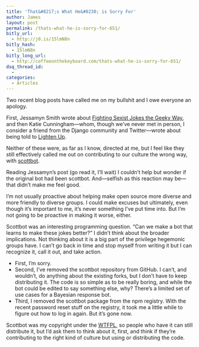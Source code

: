 ```yaml
---
title: 'That&#8217;s What He&#8230; is Sorry For'
author: James
layout: post
permalink: /thats-what-he-is-sorry-for-651/
bitly_url:
  - http://j0.is/15lmN8n
bitly_hash:
  - 15lmN8n
bitly_long_url:
  - http://coffeeonthekeyboard.com/thats-what-he-is-sorry-for-651/
dsq_thread_id:
  - 
categories:
  - Articles
---
```

Two recent blog posts have called me on my bullshit and I owe everyone an apology.

First, Jessamyn Smith wrote about [Fighting Sexist Jokes the Geeky Way][1], and then Katie Cunningham—whom, though we&#8217;ve never met in person, I consider a friend from the Django community and Twitter—wrote about being told to [Lighten Up][2].

Neither of these were, as far as I know, directed at me, but I feel like they still effectively called me out on contributing to our culture the wrong way, with [scottbot][3].

Reading Jessamyn&#8217;s post (go read it, I&#8217;ll wait) I couldn&#8217;t help but wonder if the original bot had been scottbot. And—selfish as this reaction may be—that didn&#8217;t make me feel good.

I&#8217;m not usually proactive about helping make open source more diverse and more friendly to diverse groups. I could make excuses but ultimately, even though it&#8217;s important to me, it&#8217;s never something I&#8217;ve put time into. But I&#8217;m not going to be proactive in making it worse, either.

Scottbot was an interesting programming question. &#8220;Can we make a bot that learns to make these jokes better?&#8221; I didn&#8217;t think about the broader implications. Not thinking about it is a big part of the privilege hegemonic groups have. I can&#8217;t go back in time and stop myself from writing it but I can recognize it, call it out, and take action.

  * First, I&#8217;m sorry.
  * Second, I&#8217;ve removed the scottbot repository from GitHub. I can&#8217;t, and wouldn&#8217;t, do anything about the existing forks, but I don&#8217;t have to keep distributing it. The code is so simple as to be really boring, and while the bot could be edited to say something else, why? There&#8217;s a limited set of use cases for a Bayesian response bot.
  * Third, I removed the scottbot package from the npm registry. With the recent password reset stuff on the registry, it took me a little while to figure out how to log in again. But it&#8217;s gone now.

Scottbot was my copyright under the [WTFPL][4], so people who have it can still distribute it, but I&#8217;d ask them to think about it, first, and think if they&#8217;re contributing to the right kind of culture but using or distributing the code.

 [1]: http://geekchick77.dreamwidth.org/472.html
 [2]: http://therealkatie.net/blog/2012/mar/21/lighten-up/
 [3]: http://coffeeonthekeyboard.com/say-hi-to-scottbot-594/
 [4]: http://en.wikipedia.org/wiki/WTFPL
